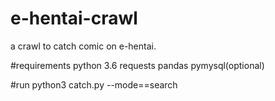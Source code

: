 # e-hentai-crawl
a crawl to catch comic on e-hentai.

#requirements
python 3.6
requests
pandas
pymysql(optional)

#run
python3 catch.py --mode==search 
